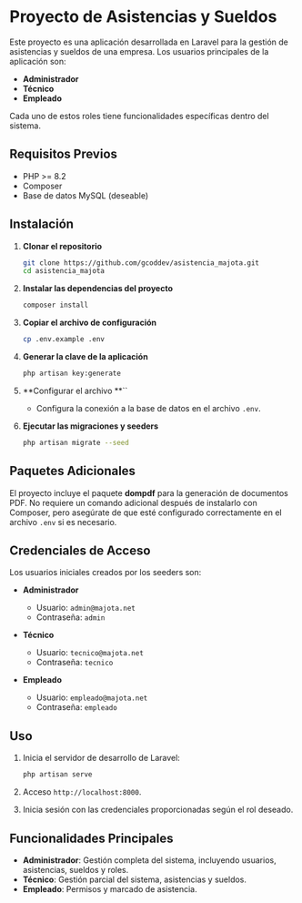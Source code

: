 # Proyecto de Asistencias y Sueldos

Este proyecto es una aplicación desarrollada en Laravel para la gestión de asistencias y sueldos de una empresa. Los usuarios principales de la aplicación son:

- **Administrador**
- **Técnico**
- **Empleado**

Cada uno de estos roles tiene funcionalidades específicas dentro del sistema.

## Requisitos Previos

- PHP >= 8.2
- Composer
- Base de datos MySQL (deseable)

## Instalación

1. **Clonar el repositorio**

   ```bash
   git clone https://github.com/gcoddev/asistencia_majota.git
   cd asistencia_majota
   ```

2. **Instalar las dependencias del proyecto**

   ```bash
   composer install
   ```

3. **Copiar el archivo de configuración**

   ```bash
   cp .env.example .env
   ```

4. **Generar la clave de la aplicación**

   ```bash
   php artisan key:generate
   ```

5. \*\*Configurar el archivo \*\*\`\`

   - Configura la conexión a la base de datos en el archivo `.env`.

6. **Ejecutar las migraciones y seeders**

   ```bash
   php artisan migrate --seed
   ```

## Paquetes Adicionales

El proyecto incluye el paquete **dompdf** para la generación de documentos PDF. No requiere un comando adicional después de instalarlo con Composer, pero asegúrate de que esté configurado correctamente en el archivo `.env` si es necesario.

## Credenciales de Acceso

Los usuarios iniciales creados por los seeders son:

- **Administrador**

  - Usuario: `admin@majota.net`
  - Contraseña: `admin`

- **Técnico**

  - Usuario: `tecnico@majota.net`
  - Contraseña: `tecnico`

- **Empleado**

  - Usuario: `empleado@majota.net`
  - Contraseña: `empleado`

## Uso

1. Inicia el servidor de desarrollo de Laravel:

   ```bash
   php artisan serve
   ```

2. Acceso `http://localhost:8000`.

3. Inicia sesión con las credenciales proporcionadas según el rol deseado.

## Funcionalidades Principales

- **Administrador**: Gestión completa del sistema, incluyendo usuarios, asistencias, sueldos y roles.
- **Técnico**: Gestión parcial del sistema, asistencias y sueldos.
- **Empleado**: Permisos y marcado de asistencia.

